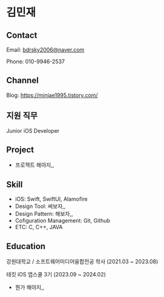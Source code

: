 # 김민재

## Contact
  Email: bdrsky2006@naver.com
  
  Phone: 010-9946-2537

## Channel
  Blog: <https://minjae1995.tistory.com/>

## 지원 직무
  Junior iOS Developer

## Project
  * 프로젝트 해야지,,

## Skill
  * iOS: Swift, SwiftUI, Alamofire
  * Design Tool: 써보자,,
  * Design Pattern: 해보자,,
  * Cofiguration Management: Git, Github
  * ETC: C, C++, JAVA

## Education
  강원대학교 / 소프트웨어미디어융합전공 학사 (2021.03 ~ 2023.08)


  테킷 iOS 앱스쿨 3기 (2023.09 ~ 2024.02)
  * 뭔가 해야지,,